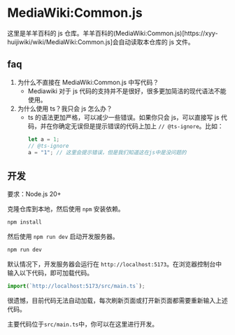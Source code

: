 # MediaWiki:Common.js

这里是羊羊百科的 js 仓库。羊羊百科的(MediaWiki:Common.js)[https://xyy-huijiwiki/wiki/MediaWiki:Common.js]会自动读取本仓库的 js 文件。

## faq

1. 为什么不直接在 MediaWiki:Common.js 中写代码？
   - Mediawiki 对于 js 代码的支持并不是很好，很多更加简洁的现代语法不能使用。
2. 为什么使用 ts？我只会 js 怎么办？
   - ts 的语法更加严格，可以减少一些错误。如果你只会 js，可以直接写 js 代码，并在你确定无误但是提示错误的代码上加上 `// @ts-ignore`。比如：
     ```ts
     let a = 1;
     // @ts-ignore
     a = "1"; // 这里会提示错误，但是我们知道这在js中是没问题的
     ```

## 开发

要求：Node.js 20+

克隆仓库到本地，然后使用 `npm` 安装依赖。

```bash
npm install
```

然后使用 `npm run dev` 启动开发服务器。

```bash
npm run dev
```

默认情况下，开发服务器会运行在 `http://localhost:5173`。在浏览器控制台中输入以下代码，即可加载代码。

```js
import(`http://localhost:5173/src/main.ts`);
```

很遗憾，目前代码无法自动加载，每次刷新页面或打开新页面都需要重新输入上述代码。

主要代码位于`src/main.ts`中，你可以在这里进行开发。